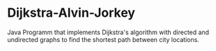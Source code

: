 # Dijkstra-Alvin-Jorkey
Java Programm that implements Dijkstra's algorithm with directed and undirected graphs to find the shortest path between city locations. 
